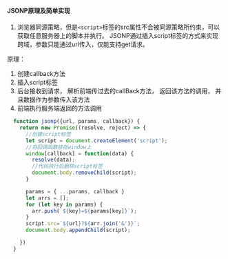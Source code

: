 #### JSONP原理及简单实现

1. 浏览器同源策略，但是`<script>`标签的src属性不会被同源策略所约束，可以获取任意服务器上的脚本并执行。 JSONP通过插入script标签的方式来实现跨域，参数只能通过url传入，仅能支持get请求。

原理： 
  1. 创建callback方法
  2. 插入script标签
  3. 后台接收到请求， 解析前端传过去的callBack方法， 返回该方法的调用， 并且数据作为参数传入该方法
  4. 前端执行服务端返回的方法调用

  ```js
    function jsonp({url, params, callback}) {
      return new Promise((resolve, reject) => {
        //创建script标签
        let script = document.createElement('script');
        //将回调函数挂在window上
        window[callback] = function(data) {
          resolve(data);
          //代码执行后删除script标签
          document.body.removeChild(script);
        }

        params = { ...params, callback }
        let arrs = [];
        for (let key in params) {
          arr.push(`${key}=${params[key]}`);
        }
        script.src=`${url}?${arr.join('&')}`;
        document.body.appendChild(script);

      })
    }
  ```